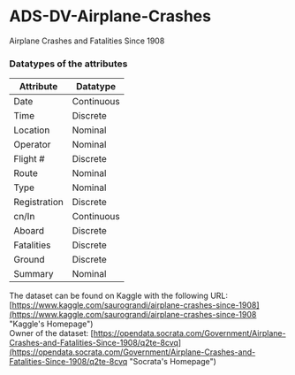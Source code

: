 # ADS-DV-Airplane-Crashes
Airplane Crashes and Fatalities Since 1908

### Datatypes of the attributes

| Attribute    | Datatype   |
|--------------|------------|
| Date         | Continuous |
| Time         | Discrete   |
| Location     | Nominal    |
| Operator     | Nominal    |
| Flight #     |  Discrete  |
| Route        | Nominal    |
| Type         | Nominal    |
| Registration | Discrete   |
| cn/In        | Continuous |
| Aboard       | Discrete   |
| Fatalities   | Discrete   |
| Ground       | Discrete   |
| Summary      | Nominal    |

The dataset can be found on Kaggle with the following URL:
[https://www.kaggle.com/saurograndi/airplane-crashes-since-1908](https://www.kaggle.com/saurograndi/airplane-crashes-since-1908 "Kaggle's Homepage") <br />
Owner of the dataset:
[https://opendata.socrata.com/Government/Airplane-Crashes-and-Fatalities-Since-1908/q2te-8cvq](https://opendata.socrata.com/Government/Airplane-Crashes-and-Fatalities-Since-1908/q2te-8cvq "Socrata's Homepage") 
